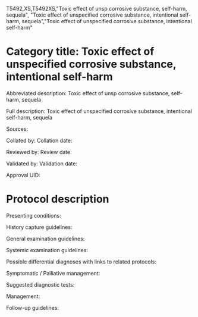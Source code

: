 T5492,XS,T5492XS,"Toxic effect of unsp corrosive substance, self-harm, sequela", "Toxic effect of unspecified corrosive substance, intentional self-harm, sequela","Toxic effect of unspecified corrosive substance, intentional self-harm"
# Category title: Toxic effect of unspecified corrosive substance, intentional self-harm

Abbreviated description: Toxic effect of unsp corrosive substance, self-harm, sequela

Full description: Toxic effect of unspecified corrosive substance, intentional self-harm, sequela

Sources:

Collated by:
Collation date:

Reviewed by:
Review date:

Validated by:
Validation date:

Approval UID:

# Protocol description

Presenting conditions:

History capture guidelines:

General examination guidelines:

Systemic examination guidelines:

Possible differential diagnoses with links to related protocols:

Symptomatic / Palliative management:

Suggested diagnostic tests:

Management:

Follow-up guidelines:
